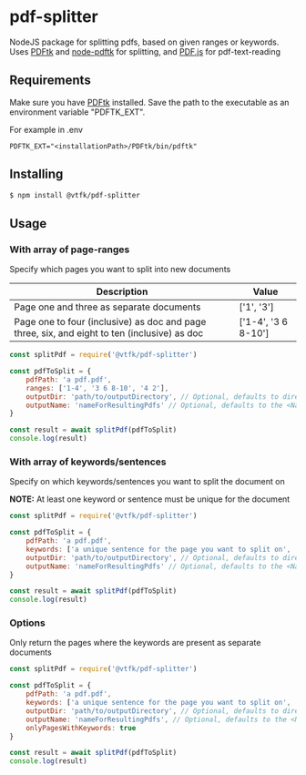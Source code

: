 # pdf-splitter
NodeJS package for splitting pdfs, based on given ranges or keywords. Uses [PDFtk](https://www.pdflabs.com/tools/pdftk-the-pdf-toolkit/) and [node-pdftk](https://www.npmjs.com/package/node-pdftk) for splitting, and [PDF.js](https://www.npmjs.com/package/pdfjs-dist) for pdf-text-reading
## Requirements

Make sure you have [PDFtk](https://www.pdflabs.com/tools/pdftk-the-pdf-toolkit/) installed. Save the path to the executable as an environment variable "PDFTK_EXT".

For example in .env
```
PDFTK_EXT="<installationPath>/PDFtk/bin/pdftk"
``` 

## Installing

```bash
$ npm install @vtfk/pdf-splitter
```

## Usage
### With array of page-ranges
Specify which pages you want to split into new documents

| Description | Value |
| -------- | -------- |
| Page one and three as separate documents | ['1', '3'] |
| Page one to four (inclusive) as doc and page three, six, and eight to ten (inclusive) as doc | ['1-4', '3 6 8-10'] |

```javascript
const splitPdf = require('@vtfk/pdf-splitter')

const pdfToSplit = {
    pdfPath: 'a pdf.pdf',
    ranges: ['1-4', '3 6 8-10', '4 2'],
    outputDir: 'path/to/outputDirectory', // Optional, defaults to directory of the input pdf
    outputName: 'nameForResultingPdfs' // Optional, defaults to the <NameOfPdf>-<index>.pdf
}

const result = await splitPdf(pdfToSplit)
console.log(result)

```

### With array of keywords/sentences
Specify on which keywords/sentences you want to split the document on

**NOTE:** At least one keyword or sentence must be unique for the document


```javascript
const splitPdf = require('@vtfk/pdf-splitter')

const pdfToSplit = {
    pdfPath: 'a pdf.pdf',
    keywords: ['a unique sentence for the page you want to split on', 'word', 'another'],
    outputDir: 'path/to/outputDirectory', // Optional, defaults to directory of the input pdf
    outputName: 'nameForResultingPdfs' // Optional, defaults to the <NameOfPdf>-<index>.pdf
}

const result = await splitPdf(pdfToSplit)
console.log(result)

```
### Options
Only return the pages where the keywords are present as separate documents
```javascript
const splitPdf = require('@vtfk/pdf-splitter')

const pdfToSplit = {
    pdfPath: 'a pdf.pdf',
    keywords: ['a unique sentence for the page you want to split on', 'word', 'another'],
    outputDir: 'path/to/outputDirectory', // Optional, defaults to directory of the input pdf
    outputName: 'nameForResultingPdfs', // Optional, defaults to the <NameOfPdf>-<index>.pdf
    onlyPagesWithKeywords: true
}

const result = await splitPdf(pdfToSplit)
console.log(result)

```